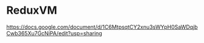 # ReduxVM

https://docs.google.com/document/d/1C6MtpsqtCY2xnu3sWYpH0SaWDqjbCwb365Xu7GcNiPA/edit?usp=sharing
